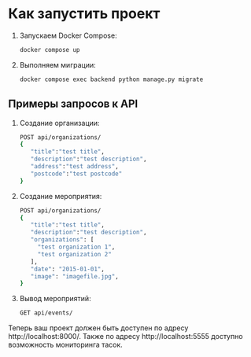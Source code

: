 # Как запустить проект

1. Запускаем Docker Compose:

   ```bash
   docker compose up
   ```
2. Выполняем миграции:
   ```bash
   docker compose exec backend python manage.py migrate
   ```
## Примеры запросов к API

1. Создание организации:

   ```bash
   POST api/organizations/
   {
      "title":"test title",
      "description":"test description",
      "address":"test address",
      "postcode":"test postcode"
   }
   ```
   
2. Создание мероприятия:

   ```bash
   POST api/organizations/
   {
      "title":"test title",
      "description":"test description",
      "organizations": [
        "test organization 1",
        "test organization 2"
      ],
      "date": "2015-01-01",
      "image": "imagefile.jpg",
   }
   ```
3. Вывод мероприятий:

    ```bash
    GET api/events/
    ```

Теперь ваш проект должен быть доступен по адресу http://localhost:8000/.
Также по адресу http://localhost:5555 доступно возможность мониторинга тасок.

